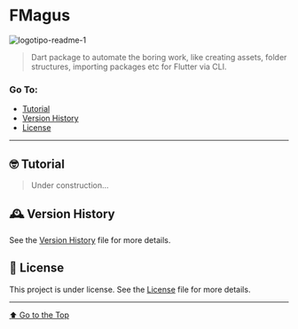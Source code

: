 # FMagus

![logotipo-readme-1](https://user-images.githubusercontent.com/92796645/213310862-93355a74-4c93-44f2-bcbb-e3e9956116e0.jpg)

> Dart package to automate the boring work, like creating assets, folder structures, importing packages etc for Flutter via CLI.

### Go To:
  - [Tutorial](#-tutorial)
  - [Version History](#%EF%B8%8F-version-history)
  - [License](#-license)

---

## 🤓 Tutorial
> Under construction...

## 🕰️ Version History
See the [Version History](CHANGELOG.md) file for more details.

## 📝 License
This project is under license. See the [License](LICENSE) file for more details.

---

[⬆ Go to the Top](#fmagus)<br>
